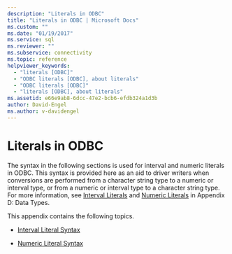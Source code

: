 ```yaml
---
description: "Literals in ODBC"
title: "Literals in ODBC | Microsoft Docs"
ms.custom: ""
ms.date: "01/19/2017"
ms.service: sql
ms.reviewer: ""
ms.subservice: connectivity
ms.topic: reference
helpviewer_keywords: 
  - "literals [ODBC]"
  - "ODBC literals [ODBC], about literals"
  - "ODBC literals [ODBC]"
  - "literals [ODBC], about literals"
ms.assetid: e66e9ab8-6dcc-47e2-bcb6-efdb324a1d3b
author: David-Engel
ms.author: v-davidengel
---
```

# Literals in ODBC
The syntax in the following sections is used for interval and numeric literals in ODBC. This syntax is provided here as an aid to driver writers when conversions are performed from a character string type to a numeric or interval type, or from a numeric or interval type to a character string type. For more information, see [Interval Literals](../../../odbc/reference/appendixes/interval-literals.md) and [Numeric Literals](../../../odbc/reference/appendixes/numeric-literals.md) in Appendix D: Data Types.  
  
 This appendix contains the following topics.  
  
-   [Interval Literal Syntax](../../../odbc/reference/appendixes/interval-literal-syntax.md)  
  
-   [Numeric Literal Syntax](../../../odbc/reference/appendixes/numeric-literal-syntax.md)
